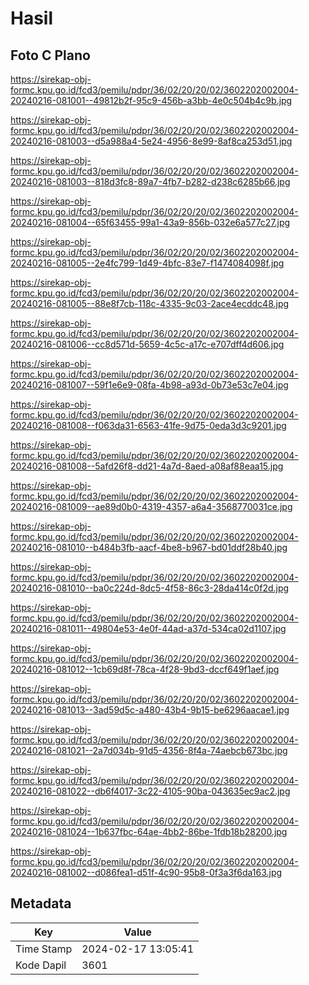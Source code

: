 # Hasil

## Foto C Plano

https://sirekap-obj-formc.kpu.go.id/fcd3/pemilu/pdpr/36/02/20/20/02/3602202002004-20240216-081001--49812b2f-95c9-456b-a3bb-4e0c504b4c9b.jpg

https://sirekap-obj-formc.kpu.go.id/fcd3/pemilu/pdpr/36/02/20/20/02/3602202002004-20240216-081003--d5a988a4-5e24-4956-8e99-8af8ca253d51.jpg

https://sirekap-obj-formc.kpu.go.id/fcd3/pemilu/pdpr/36/02/20/20/02/3602202002004-20240216-081003--818d3fc8-89a7-4fb7-b282-d238c6285b66.jpg

https://sirekap-obj-formc.kpu.go.id/fcd3/pemilu/pdpr/36/02/20/20/02/3602202002004-20240216-081004--65f63455-99a1-43a9-856b-032e6a577c27.jpg

https://sirekap-obj-formc.kpu.go.id/fcd3/pemilu/pdpr/36/02/20/20/02/3602202002004-20240216-081005--2e4fc799-1d49-4bfc-83e7-f1474084098f.jpg

https://sirekap-obj-formc.kpu.go.id/fcd3/pemilu/pdpr/36/02/20/20/02/3602202002004-20240216-081005--88e8f7cb-118c-4335-9c03-2ace4ecddc48.jpg

https://sirekap-obj-formc.kpu.go.id/fcd3/pemilu/pdpr/36/02/20/20/02/3602202002004-20240216-081006--cc8d571d-5659-4c5c-a17c-e707dff4d606.jpg

https://sirekap-obj-formc.kpu.go.id/fcd3/pemilu/pdpr/36/02/20/20/02/3602202002004-20240216-081007--59f1e6e9-08fa-4b98-a93d-0b73e53c7e04.jpg

https://sirekap-obj-formc.kpu.go.id/fcd3/pemilu/pdpr/36/02/20/20/02/3602202002004-20240216-081008--f063da31-6563-41fe-9d75-0eda3d3c9201.jpg

https://sirekap-obj-formc.kpu.go.id/fcd3/pemilu/pdpr/36/02/20/20/02/3602202002004-20240216-081008--5afd26f8-dd21-4a7d-8aed-a08af88eaa15.jpg

https://sirekap-obj-formc.kpu.go.id/fcd3/pemilu/pdpr/36/02/20/20/02/3602202002004-20240216-081009--ae89d0b0-4319-4357-a6a4-3568770031ce.jpg

https://sirekap-obj-formc.kpu.go.id/fcd3/pemilu/pdpr/36/02/20/20/02/3602202002004-20240216-081010--b484b3fb-aacf-4be8-b967-bd01ddf28b40.jpg

https://sirekap-obj-formc.kpu.go.id/fcd3/pemilu/pdpr/36/02/20/20/02/3602202002004-20240216-081010--ba0c224d-8dc5-4f58-86c3-28da414c0f2d.jpg

https://sirekap-obj-formc.kpu.go.id/fcd3/pemilu/pdpr/36/02/20/20/02/3602202002004-20240216-081011--49804e53-4e0f-44ad-a37d-534ca02d1107.jpg

https://sirekap-obj-formc.kpu.go.id/fcd3/pemilu/pdpr/36/02/20/20/02/3602202002004-20240216-081012--1cb69d8f-78ca-4f28-9bd3-dccf649f1aef.jpg

https://sirekap-obj-formc.kpu.go.id/fcd3/pemilu/pdpr/36/02/20/20/02/3602202002004-20240216-081013--3ad59d5c-a480-43b4-9b15-be6296aacae1.jpg

https://sirekap-obj-formc.kpu.go.id/fcd3/pemilu/pdpr/36/02/20/20/02/3602202002004-20240216-081021--2a7d034b-91d5-4356-8f4a-74aebcb673bc.jpg

https://sirekap-obj-formc.kpu.go.id/fcd3/pemilu/pdpr/36/02/20/20/02/3602202002004-20240216-081022--db6f4017-3c22-4105-90ba-043635ec9ac2.jpg

https://sirekap-obj-formc.kpu.go.id/fcd3/pemilu/pdpr/36/02/20/20/02/3602202002004-20240216-081024--1b637fbc-64ae-4bb2-86be-1fdb18b28200.jpg

https://sirekap-obj-formc.kpu.go.id/fcd3/pemilu/pdpr/36/02/20/20/02/3602202002004-20240216-081002--d086fea1-d51f-4c90-95b8-0f3a3f6da163.jpg


## Metadata

| Key        | Value               |
| ---------- | ------------------- |
| Time Stamp | 2024-02-17 13:05:41 |
| Kode Dapil | 3601                |




